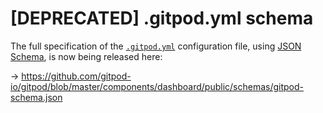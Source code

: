 # [DEPRECATED] .gitpod.yml schema

The full specification of the [`.gitpod.yml`](https://www.gitpod.io/docs/config-gitpod-file/) configuration file, using [JSON Schema](https://json-schema.org/), is now being released here:

→ https://github.com/gitpod-io/gitpod/blob/master/components/dashboard/public/schemas/gitpod-schema.json
